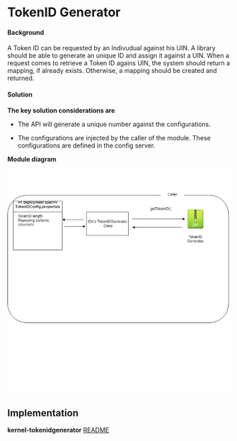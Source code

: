 # TokenID Generator

#### Background

A Token ID can be requested by an Indivudual against his UIN. A library should be able to generate an unique ID and assign it against a UIN. When a request comes to retrieve a Token ID agains UIN, the system should return a mapping, if already exists. Otherwise, a mapping should be created and returned.  

#### Solution



**The key solution considerations are**


- The API will generate a unique number against the configurations. 

- The configurations are injected by the caller of the module. These configurations are defined in the config server. 


**Module diagram**



![Module Diagram](_images/kernel-idgenerator-tokenid.jpg)



## Implementation


**kernel-tokenidgenerator** [README](../../../kernel/kernel-idgenerator-tokenid/README.md)

